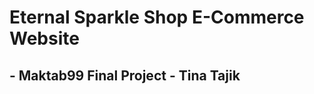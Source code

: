 <div><h1>Eternal Sparkle Shop E-Commerce Website</h1>
<h2>- Maktab99 Final Project - Tina Tajik</h2></div>





 
